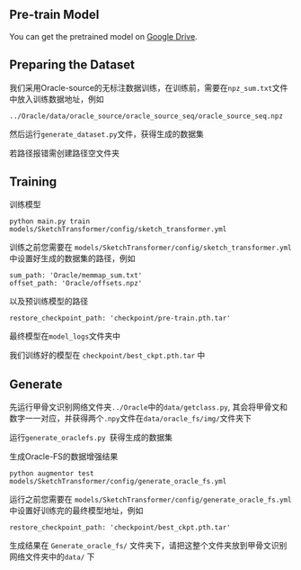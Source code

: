 ## Pre-train Model
You can get the pretrained model on [Google Drive](https://drive.google.com/file/d/1y6-0RqzdqrExDkHC0BXOzIRUEl_Ei1da/view?usp=sharing).

## Preparing the Dataset
我们采用Oracle-source的无标注数据训练，在训练前，需要在`npz_sum.txt`文件中放入训练数据地址，例如

```
../Oracle/data/oracle_source/oracle_source_seq/oracle_source_seq.npz
```

然后运行`generate_dataset.py`文件，获得生成的数据集

若路径报错需创建路径空文件夹

## Training

训练模型

```shell
python main.py train models/SketchTransformer/config/sketch_transformer.yml
```

训练之前您需要在 `models/SketchTransformer/config/sketch_transformer.yml` 中设置好生成的数据集的路径，例如

```
sum_path: 'Oracle/memmap_sum.txt'
offset_path: 'Oracle/offsets.npz'
```

以及预训练模型的路径

```
restore_checkpoint_path: 'checkpoint/pre-train.pth.tar'
```

最终模型在`model_logs`文件夹中

我们训练好的模型在 `checkpoint/best_ckpt.pth.tar` 中

## Generate

先运行甲骨文识别网络文件夹`../Oracle`中的`data/getclass.py`, 其会将甲骨文和数字一一对应，并获得两个`.npy`文件在`data/oracle_fs/img/`文件夹下

运行`generate_oraclefs.py `获得生成的数据集

生成Oracle-FS的数据增强结果

```
python augmentor test models/SketchTransformer/config/generate_oracle_fs.yml
```

运行之前您需要在 `models/SketchTransformer/config/generate_oracle_fs.yml` 中设置好训练完的最终模型地址，例如

```
restore_checkpoint_path: 'checkpoint/best_ckpt.pth.tar'
```

生成结果在 `Generate_oracle_fs/` 文件夹下，请把这整个文件夹放到甲骨文识别网络文件夹中的`data/` 下

